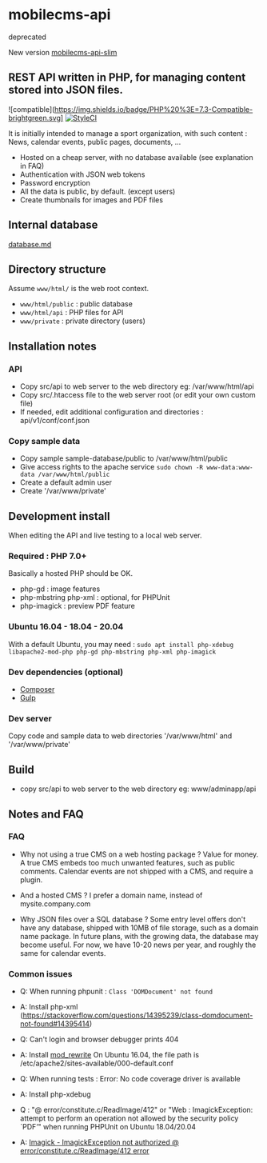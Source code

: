 # mobilecms-api

deprecated

New version [mobilecms-api-slim](https://github.com/OlivierB29/mobilecms-api-slim)


## REST API written in PHP, for managing content stored into JSON files.

![compatible](https://img.shields.io/badge/PHP%20%3E=7.3-Compatible-brightgreen.svg]
[![StyleCI](https://styleci.io/repos/86973415/shield?style=flat)](https://styleci.io/repos/86973415)

It is initially intended to manage a sport organization, with such content : News, calendar events, public pages, documents, ...

- Hosted on a cheap server, with no database available (see explanation in FAQ)
- Authentication with JSON web tokens
- Password encryption
- All the data is public, by default. (except users)
- Create thumbnails for images and PDF files

## Internal database
[database.md](database.md)

## Directory structure
Assume `www/html/` is the web root context.

- `www/html/public` : public database
- `www/html/api` : PHP files for API
- `www/private` : private directory (users)


## Installation notes


### API
- Copy src/api to web server to the web directory eg: /var/www/html/api
- Copy src/.htaccess file to the web server root (or edit your own custom file)
- If needed, edit additional configuration and directories : api/v1/conf/conf.json

### Copy sample data
- Copy sample sample-database/public to /var/www/html/public
- Give access rights to the apache service `sudo chown -R www-data:www-data /var/www/html/public`
- Create a default admin user
- Create '/var/www/private'

## Development install

When editing the API and live testing to a local web server.
### Required : PHP 7.0+
Basically a hosted PHP should be OK.
- php-gd : image features
- php-mbstring php-xml : optional, for PHPUnit
- php-imagick : preview PDF feature

### Ubuntu 16.04 - 18.04 - 20.04
With a default Ubuntu, you may need : `sudo apt install php-xdebug libapache2-mod-php php-gd php-mbstring php-xml php-imagick`

### Dev dependencies (optional)
- [Composer](https://getcomposer.org/download/)
- [Gulp](https://gulpjs.com/)

### Dev server

Copy code and sample data to web directories '/var/www/html' and '/var/www/private'

## Build
- copy src/api to web server to the web directory eg: www/adminapp/api


## Notes and FAQ
### FAQ
- Why not using a true CMS on a web hosting package ?
Value for money. A true CMS embeds too much unwanted features, such as public comments. Calendar events are not shipped with a CMS, and require a plugin.

- And a hosted CMS ?
I prefer a domain name, instead of mysite.company.com

- Why JSON files over a SQL database ?
Some entry level offers don't have any database, shipped with 10MB of file storage, such as a domain name package.
In future plans, with the growing data, the database may become useful. For now, we have 10-20 news per year, and roughly the same for calendar events.

### Common issues
- Q: When running phpunit : `Class 'DOMDocument' not found`
- A: Install php-xml (https://stackoverflow.com/questions/14395239/class-domdocument-not-found#14395414)

- Q: Can't login and browser debugger prints 404
- A: Install [mod_rewrite](https://stackoverflow.com/questions/17745310/how-to-enable-mod-rewrite-in-lamp-on-ubuntu#17745379)
On Ubuntu 16.04, the file path is /etc/apache2/sites-available/000-default.conf

- Q: When running tests : Error: No code coverage driver is available
- A: Install php-xdebug

- Q : "@ error/constitute.c/ReadImage/412" or "Web : ImagickException: attempt to perform an operation not allowed by the security policy `PDF’" when running PHPUnit on Ubuntu 18.04/20.04
- A: [Imagick - ImagickException not authorized @ error/constitute.c/ReadImage/412 error](https://stackoverflow.com/questions/52817741/imagick-imagickexception-not-authorized-error-constitute-c-readimage-412-err)